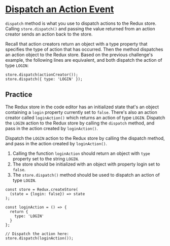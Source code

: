 # [Dispatch an Action Event](https://www.freecodecamp.org/learn/front-end-development-libraries/redux/dispatch-an-action-event)

`dispatch` method is what you use to dispatch actions to the Redux store. Calling `store.dispatch()` and passing the value returned from an action creator sends an action back to the store.

Recall that action creators return an object with a type property that specifies the type of action that has occurred. Then the method dispatches an action object to the Redux store. Based on the previous challenge's example, the following lines are equivalent, and both dispatch the action of type `LOGIN`:

```
store.dispatch(actionCreator());
store.dispatch({ type: 'LOGIN' });
```

## Practice
The Redux store in the code editor has an initialized state that's an object containing a `login` property currently set to `false`. There's also an action creator called `loginAction()` which returns an action of type `LOGIN`. Dispatch the `LOGIN` action to the Redux store by calling the `dispatch` method, and pass in the action created by `loginAction()`.

Dispatch the `LOGIN` action to the Redux store by calling the dispatch method, and pass in the action created by `loginAction()`.

1. Calling the function `loginAction` should return an object with `type` property set to the string `LOGIN`.
2. The store should be initialized with an object with property login set to `false`.
3. The `store.dispatch()` method should be used to dispatch an action of type `LOGIN`.

```
const store = Redux.createStore(
  (state = {login: false}) => state
);

const loginAction = () => {
  return {
    type: 'LOGIN'
  }
};

// Dispatch the action here:
store.dispatch(loginAction());
```